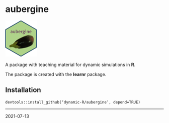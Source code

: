 # aubergine

<img src="man/figures/logo.jpg" width="100">

A package with teaching material for dynamic simulations in **R**.

The package is created with the **learnr** package.

## Installation

```
devtools::install_github(‘dynamic-R/aubergine’, depend=TRUE)
```

---
2021-07-13
